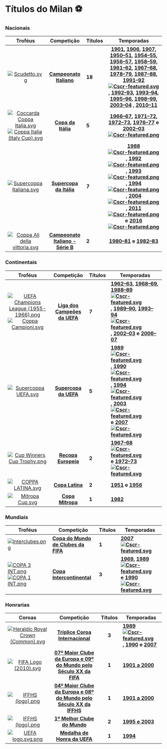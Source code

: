# Títulos do Milan :soccer:

### Nacionais

|                         **Troféus**                          |                        **Competição**                        | **Títulos** |                        **Temporadas**                        |
| :----------------------------------------------------------: | :----------------------------------------------------------: | ----------- | :----------------------------------------------------------: |
| [![Scudetto.svg](https://upload.wikimedia.org/wikipedia/commons/thumb/9/99/Scudetto.svg/55px-Scudetto.svg.png)](https://pt.wikipedia.org/wiki/Ficheiro:Scudetto.svg) | **[Campeonato Italiano](https://pt.wikipedia.org/wiki/Campeonato_Italiano_de_Futebol)** | **18**      | **[1901](https://it.wikipedia.org/wiki/Campionato_Italiano_di_Football_1901), [1906](https://it.wikipedia.org/wiki/Prima_Categoria_1906), [1907](https://it.wikipedia.org/wiki/Prima_Categoria_1907), [1950–51](https://pt.wikipedia.org/wiki/Campeonato_Italiano_de_Futebol_-_Série_A_(1950-51)), [1954–55](https://pt.wikipedia.org/wiki/Campeonato_Italiano_de_Futebol_-_Série_A_(1954-55)), [1956–57](https://pt.wikipedia.org/wiki/Campeonato_Italiano_de_Futebol_-_Série_A_(1956-57)), [1958–59](https://pt.wikipedia.org/wiki/Campeonato_Italiano_de_Futebol_-_Série_A_(1958-59)), [1961–62](https://pt.wikipedia.org/wiki/Campeonato_Italiano_de_Futebol_-_Série_A_(1961-62)), [1967–68](https://pt.wikipedia.org/wiki/Campeonato_Italiano_de_Futebol_-_Série_A_(1967-68)), [1978–79](https://pt.wikipedia.org/wiki/Campeonato_Italiano_de_Futebol_-_Série_A_(1978-79)), [1987–88](https://pt.wikipedia.org/wiki/Campeonato_Italiano_de_Futebol_-_Série_A_(1987-88)), [1991–92](https://pt.wikipedia.org/wiki/Campeonato_Italiano_de_Futebol_-_Série_A_(1991-92))[![Cscr-featured.svg](https://upload.wikimedia.org/wikipedia/commons/thumb/e/e7/Cscr-featured.svg/8px-Cscr-featured.svg.png)](https://pt.wikipedia.org/wiki/Ficheiro:Cscr-featured.svg), [1992–93](https://pt.wikipedia.org/wiki/Campeonato_Italiano_de_Futebol_-_Série_A_(1992-93)), [1993–94](https://pt.wikipedia.org/wiki/Campeonato_Italiano_de_Futebol_-_Série_A_(1993-94)), [1995–96](https://pt.wikipedia.org/wiki/Campeonato_Italiano_de_Futebol_-_Série_A_(1995-96)), [1998–99](https://pt.wikipedia.org/wiki/Campeonato_Italiano_de_Futebol_-_Série_A_(1998-99)), [2003–04](https://pt.wikipedia.org/wiki/Campeonato_Italiano_de_Futebol_-_Série_A_(2003-04)) , [2010–11](https://pt.wikipedia.org/wiki/Campeonato_Italiano_de_Futebol_-_Série_A_(2010-11))** |
| [![Coccarda Coppa Italia.svg](https://upload.wikimedia.org/wikipedia/commons/thumb/3/3b/Coccarda_Coppa_Italia.svg/50px-Coccarda_Coppa_Italia.svg.png)](https://pt.wikipedia.org/wiki/Ficheiro:Coccarda_Coppa_Italia.svg) [![Coppa Italia (Italy Cup).svg](https://upload.wikimedia.org/wikipedia/commons/thumb/0/06/Coppa_Italia_%28Italy_Cup%29.svg/30px-Coppa_Italia_%28Italy_Cup%29.svg.png)](https://pt.wikipedia.org/wiki/Ficheiro:Coppa_Italia_(Italy_Cup).svg) | **[Copa da Itália](https://pt.wikipedia.org/wiki/Coppa_Italia)** | **5**       | **[1966–67](https://it.wikipedia.org/wiki/Coppa_Italia_1966-1967), [1971–72](https://it.wikipedia.org/wiki/Coppa_Italia_1971-1972), [1972–73](https://it.wikipedia.org/wiki/Coppa_Italia_1972-1973), [1976–77](https://it.wikipedia.org/wiki/Coppa_Italia_1976-1977) e [2002–03](https://it.wikipedia.org/wiki/Coppa_Italia_2002-2003)[![Cscr-featured.png](https://upload.wikimedia.org/wikipedia/commons/thumb/c/cf/Cscr-featured.png/8px-Cscr-featured.png)](https://pt.wikipedia.org/wiki/Ficheiro:Cscr-featured.png)** |
| [![Supercoppa Italiana.svg](https://upload.wikimedia.org/wikipedia/commons/thumb/9/9d/Supercoppa_Italiana.svg/30px-Supercoppa_Italiana.svg.png)](https://pt.wikipedia.org/wiki/Ficheiro:Supercoppa_Italiana.svg) | **[Supercopa da Itália](https://pt.wikipedia.org/wiki/Supercopa_da_Itália)** | **7**       | **[1988](https://it.wikipedia.org/wiki/Supercoppa_italiana_1988)[![Cscr-featured.png](https://upload.wikimedia.org/wikipedia/commons/thumb/c/cf/Cscr-featured.png/8px-Cscr-featured.png)](https://pt.wikipedia.org/wiki/Ficheiro:Cscr-featured.png), [1992](https://it.wikipedia.org/wiki/Supercoppa_italiana_1992)[![Cscr-featured.png](https://upload.wikimedia.org/wikipedia/commons/thumb/c/cf/Cscr-featured.png/8px-Cscr-featured.png)](https://pt.wikipedia.org/wiki/Ficheiro:Cscr-featured.png), [1993](https://it.wikipedia.org/wiki/Supercoppa_italiana_1993)[![Cscr-featured.png](https://upload.wikimedia.org/wikipedia/commons/thumb/c/cf/Cscr-featured.png/8px-Cscr-featured.png)](https://pt.wikipedia.org/wiki/Ficheiro:Cscr-featured.png), [1994](https://it.wikipedia.org/wiki/Supercoppa_italiana_1994)[![Cscr-featured.png](https://upload.wikimedia.org/wikipedia/commons/thumb/c/cf/Cscr-featured.png/8px-Cscr-featured.png)](https://pt.wikipedia.org/wiki/Ficheiro:Cscr-featured.png), [2004](https://pt.wikipedia.org/wiki/Supercopa_da_Itália_de_2004)[![Cscr-featured.png](https://upload.wikimedia.org/wikipedia/commons/thumb/c/cf/Cscr-featured.png/8px-Cscr-featured.png)](https://pt.wikipedia.org/wiki/Ficheiro:Cscr-featured.png), [2011](https://pt.wikipedia.org/wiki/Supercopa_da_Itália_de_2011)[![Cscr-featured.png](https://upload.wikimedia.org/wikipedia/commons/thumb/c/cf/Cscr-featured.png/8px-Cscr-featured.png)](https://pt.wikipedia.org/wiki/Ficheiro:Cscr-featured.png) e [2016](https://pt.wikipedia.org/wiki/Supercopa_da_Itália_de_2016)[![Cscr-featured.png](https://upload.wikimedia.org/wikipedia/commons/thumb/c/cf/Cscr-featured.png/8px-Cscr-featured.png)](https://pt.wikipedia.org/wiki/Ficheiro:Cscr-featured.png)** |
| [![Coppa Ali della vittoria.svg](https://upload.wikimedia.org/wikipedia/commons/thumb/5/58/Coppa_Ali_della_vittoria.svg/30px-Coppa_Ali_della_vittoria.svg.png)](https://pt.wikipedia.org/wiki/Ficheiro:Coppa_Ali_della_vittoria.svg) | **[Campeonato Italiano - Série B](https://pt.wikipedia.org/wiki/Campeonato_Italiano_de_Futebol_-_Série_B)** | **2**       | **[1980–81](https://it.wikipedia.org/wiki/Serie_B_1980-1981) e [1982–83](https://it.wikipedia.org/wiki/Serie_B_1982-1983)** |

### Continentais

|                         **Troféus**                          |                        **Competição**                        | **Títulos** | **Temporadas**                                               |
| :----------------------------------------------------------: | :----------------------------------------------------------: | ----------- | ------------------------------------------------------------ |
| [![UEFA Champions League (1955-1966).png](https://upload.wikimedia.org/wikipedia/commons/thumb/e/e6/UEFA_Champions_League_%281955-1966%29.png/45px-UEFA_Champions_League_%281955-1966%29.png)](https://pt.wikipedia.org/wiki/Ficheiro:UEFA_Champions_League_(1955-1966).png) [![Coppa Campioni.svg](https://upload.wikimedia.org/wikipedia/commons/thumb/8/8b/Coppa_Campioni.svg/55px-Coppa_Campioni.svg.png)](https://pt.wikipedia.org/wiki/Ficheiro:Coppa_Campioni.svg) | **[Liga dos Campeões da UEFA](https://pt.wikipedia.org/wiki/Liga_dos_Campeões_da_UEFA)** | **7**       | **[1962–63](https://pt.wikipedia.org/wiki/Taça_dos_Clubes_Campeões_Europeus_de_1962–63), [1968–69](https://pt.wikipedia.org/wiki/Taça_dos_Clubes_Campeões_Europeus_de_1968–69), [1988–89](https://pt.wikipedia.org/wiki/Taça_dos_Clubes_Campeões_Europeus_de_1988–89)[![Cscr-featured.svg](https://upload.wikimedia.org/wikipedia/commons/thumb/e/e7/Cscr-featured.svg/8px-Cscr-featured.svg.png)](https://pt.wikipedia.org/wiki/Ficheiro:Cscr-featured.svg), [1989–90](https://pt.wikipedia.org/wiki/Taça_dos_Clubes_Campeões_Europeus_de_1989–90), [1993–94](https://pt.wikipedia.org/wiki/Liga_dos_Campeões_da_UEFA_de_1993–94)[![Cscr-featured.svg](https://upload.wikimedia.org/wikipedia/commons/thumb/e/e7/Cscr-featured.svg/8px-Cscr-featured.svg.png)](https://pt.wikipedia.org/wiki/Ficheiro:Cscr-featured.svg), [2002–03](https://pt.wikipedia.org/wiki/Liga_dos_Campeões_da_UEFA_de_2002–03) e [2006–07](https://pt.wikipedia.org/wiki/Liga_dos_Campeões_da_UEFA_de_2006–07)** |
| [![Supercoppa UEFA.svg](https://upload.wikimedia.org/wikipedia/commons/thumb/2/2e/Supercoppa_UEFA.svg/40px-Supercoppa_UEFA.svg.png)](https://pt.wikipedia.org/wiki/Ficheiro:Supercoppa_UEFA.svg) | **[Supercopa da UEFA](https://pt.wikipedia.org/wiki/Supercopa_da_UEFA)** | **5**       | **[1989](https://pt.wikipedia.org/wiki/Supercopa_Europeia_de_1989)[![Cscr-featured.svg](https://upload.wikimedia.org/wikipedia/commons/thumb/e/e7/Cscr-featured.svg/8px-Cscr-featured.svg.png)](https://pt.wikipedia.org/wiki/Ficheiro:Cscr-featured.svg), [1990](https://pt.wikipedia.org/wiki/Supercopa_Europeia_de_1990)[![Cscr-featured.svg](https://upload.wikimedia.org/wikipedia/commons/thumb/e/e7/Cscr-featured.svg/8px-Cscr-featured.svg.png)](https://pt.wikipedia.org/wiki/Ficheiro:Cscr-featured.svg), [1994](https://pt.wikipedia.org/wiki/Supercopa_Europeia_de_1994)[![Cscr-featured.svg](https://upload.wikimedia.org/wikipedia/commons/thumb/e/e7/Cscr-featured.svg/8px-Cscr-featured.svg.png)](https://pt.wikipedia.org/wiki/Ficheiro:Cscr-featured.svg), [2003](https://pt.wikipedia.org/wiki/Supercopa_da_UEFA_de_2003)[![Cscr-featured.svg](https://upload.wikimedia.org/wikipedia/commons/thumb/e/e7/Cscr-featured.svg/8px-Cscr-featured.svg.png)](https://pt.wikipedia.org/wiki/Ficheiro:Cscr-featured.svg) e [2007](https://pt.wikipedia.org/wiki/Supercopa_da_UEFA_de_2007)[![Cscr-featured.svg](https://upload.wikimedia.org/wikipedia/commons/thumb/e/e7/Cscr-featured.svg/8px-Cscr-featured.svg.png)](https://pt.wikipedia.org/wiki/Ficheiro:Cscr-featured.svg)** |
| [![Cup Winners Cup Trophy.png](https://upload.wikimedia.org/wikipedia/commons/thumb/e/ee/Cup_Winners_Cup_Trophy.png/50px-Cup_Winners_Cup_Trophy.png)](https://pt.wikipedia.org/wiki/Ficheiro:Cup_Winners_Cup_Trophy.png) | **[Recopa Europeia](https://pt.wikipedia.org/wiki/Taça_dos_Clubes_Vencedores_de_Taças)** | **2**       | **[1967–68](https://pt.wikipedia.org/wiki/Taça_dos_Clubes_Vencedores_de_Taças_de_1967–68)[![Cscr-featured.svg](https://upload.wikimedia.org/wikipedia/commons/thumb/e/e7/Cscr-featured.svg/8px-Cscr-featured.svg.png)](https://pt.wikipedia.org/wiki/Ficheiro:Cscr-featured.svg) e [1972–73](https://pt.wikipedia.org/wiki/Taça_dos_Clubes_Vencedores_de_Taças_de_1972–73)[![Cscr-featured.svg](https://upload.wikimedia.org/wikipedia/commons/thumb/e/e7/Cscr-featured.svg/8px-Cscr-featured.svg.png)](https://pt.wikipedia.org/wiki/Ficheiro:Cscr-featured.svg)** |
| [![COPPA LATINA.svg](https://upload.wikimedia.org/wikipedia/commons/thumb/3/38/COPPA_LATINA.svg/40px-COPPA_LATINA.svg.png)](https://pt.wikipedia.org/wiki/Ficheiro:COPPA_LATINA.svg) | **[Copa Latina](https://pt.wikipedia.org/wiki/Copa_Latina)** | **2**       | **[1951](https://it.wikipedia.org/wiki/Coppa_Latina_1951) e [1956](https://it.wikipedia.org/wiki/Coppa_Latina_1956)** |
| [![Mitropa Cup.svg](https://upload.wikimedia.org/wikipedia/commons/thumb/0/0d/Mitropa_Cup.svg/45px-Mitropa_Cup.svg.png)](https://pt.wikipedia.org/wiki/Ficheiro:Mitropa_Cup.svg) | **[Copa Mitropa](https://pt.wikipedia.org/wiki/Mitropa_Cup)** | **1**       | **[1982](https://it.wikipedia.org/wiki/Coppa_Mitropa_1981-1982)** |

### Mundiais

| **Troféus**                                                  | **Competição**                                               | **Títulos** | **Temporadas**                                               |
| ------------------------------------------------------------ | ------------------------------------------------------------ | ----------- | ------------------------------------------------------------ |
| [![Interclubes.png](https://upload.wikimedia.org/wikipedia/commons/thumb/6/67/Interclubes.png/31px-Interclubes.png)](https://pt.wikipedia.org/wiki/Ficheiro:Interclubes.png) | **[Copa do Mundo de Clubes da FIFA](https://pt.wikipedia.org/wiki/Copa_do_Mundo_de_Clubes_da_FIFA)** | **1**       | **[2007](https://pt.wikipedia.org/wiki/Copa_do_Mundo_de_Clubes_da_FIFA_de_2007)[![Cscr-featured.svg](https://upload.wikimedia.org/wikipedia/commons/thumb/e/e7/Cscr-featured.svg/8px-Cscr-featured.svg.png)](https://pt.wikipedia.org/wiki/Ficheiro:Cscr-featured.svg)** |
| [![COPA 3 INT.png](https://upload.wikimedia.org/wikipedia/commons/thumb/3/37/COPA_3_INT.png/30px-COPA_3_INT.png)](https://pt.wikipedia.org/wiki/Ficheiro:COPA_3_INT.png)[![COPA 1 INT.png](https://upload.wikimedia.org/wikipedia/commons/thumb/1/18/COPA_1_INT.png/32px-COPA_1_INT.png)](https://pt.wikipedia.org/wiki/Ficheiro:COPA_1_INT.png) | **[Copa Intercontinental](https://pt.wikipedia.org/wiki/Copa_Intercontinental)** | **3**       | **[1969](https://pt.wikipedia.org/wiki/Copa_Intercontinental_de_1969), [1989](https://pt.wikipedia.org/wiki/Copa_Europeia/Sul-Americana_de_1989)[![Cscr-featured.svg](https://upload.wikimedia.org/wikipedia/commons/thumb/e/e7/Cscr-featured.svg/8px-Cscr-featured.svg.png)](https://pt.wikipedia.org/wiki/Ficheiro:Cscr-featured.svg) e [1990](https://pt.wikipedia.org/wiki/Copa_Europeia/Sul-Americana_de_1990)[![Cscr-featured.svg](https://upload.wikimedia.org/wikipedia/commons/thumb/e/e7/Cscr-featured.svg/8px-Cscr-featured.svg.png)](https://pt.wikipedia.org/wiki/Ficheiro:Cscr-featured.svg)** |

### Honrarias

|                          **Coroas**                          |                        **Competição**                        | **Títulos** | **Temporadas**                                               |
| :----------------------------------------------------------: | :----------------------------------------------------------: | :---------: | ------------------------------------------------------------ |
| [![Heraldic Royal Crown (Common).svg](https://upload.wikimedia.org/wikipedia/commons/thumb/4/43/Heraldic_Royal_Crown_%28Common%29.svg/50px-Heraldic_Royal_Crown_%28Common%29.svg.png)](https://pt.wikipedia.org/wiki/Ficheiro:Heraldic_Royal_Crown_(Common).svg) | **[Tríplice Coroa Internacional](https://pt.wikipedia.org/wiki/Tríplice_Coroa_Internacional_de_Futebol)** |    **3**    | **[1989](https://pt.wikipedia.org/wiki/Tríplice_Coroa_Internacional_de_Futebol)[![Cscr-featured.svg](https://upload.wikimedia.org/wikipedia/commons/thumb/e/e7/Cscr-featured.svg/8px-Cscr-featured.svg.png)](https://pt.wikipedia.org/wiki/Ficheiro:Cscr-featured.svg), [1990](https://pt.wikipedia.org/wiki/Tríplice_Coroa_Internacional_de_Futebol) e [2007](https://pt.wikipedia.org/wiki/Tríplice_Coroa_Internacional_de_Futebol)** |
| [![FIFA Logo (2010).svg](https://upload.wikimedia.org/wikipedia/commons/thumb/8/80/FIFA_Logo_%282010%29.svg/70px-FIFA_Logo_%282010%29.svg.png)](https://pt.wikipedia.org/wiki/Ficheiro:FIFA_Logo_(2010).svg) | **[07º Maior Clube da Europa e 09º do Mundo pelo Século XX da FIFA](https://pt.wikipedia.org/wiki/Lista_dos_clubes_do_século_da_FIFA)** |    **1**    | **[1901 a 2000](https://pt.wikipedia.org/wiki/Futebol_na_Itália)** |
| [![IFFHS (logo).png](https://upload.wikimedia.org/wikipedia/commons/thumb/8/8e/IFFHS_%28logo%29.png/70px-IFFHS_%28logo%29.png)](https://pt.wikipedia.org/wiki/Ficheiro:IFFHS_(logo).png) | **[04º Maior Clube da Europa e 08º do Mundo pelo Século XX da IFFHS](https://pt.wikipedia.org/wiki/Lista_de_melhores_clubes_do_século_XX_por_continente)** |    **1**    | **[1901 a 2000](https://pt.wikipedia.org/wiki/Futebol_na_Itália)** |
| [![IFFHS (logo).png](https://upload.wikimedia.org/wikipedia/commons/thumb/8/8e/IFFHS_%28logo%29.png/70px-IFFHS_%28logo%29.png)](https://pt.wikipedia.org/wiki/Ficheiro:IFFHS_(logo).png) | **[1º Melhor Clube do Mundo](https://pt.wikipedia.org/wiki/Cronologia_do_Ranking_da_IFFHS)** |    **2**    | **[1995 e 2003](https://pt.wikipedia.org/wiki/Cronologia_do_Ranking_da_IFFHS)** |
| [![UEFA logo.svg.png](https://upload.wikimedia.org/wikipedia/pt/thumb/1/17/UEFA_logo.svg.png/70px-UEFA_logo.svg.png)](https://pt.wikipedia.org/wiki/Ficheiro:UEFA_logo.svg.png) | **[Medalha de Honra da UEFA](https://pt.wikipedia.org/wiki/European_Cup)** |    **1**    | **[1994](https://pt.wikipedia.org/wiki/Liga_dos_Campeões_da_UEFA_de_1993–94)** |
